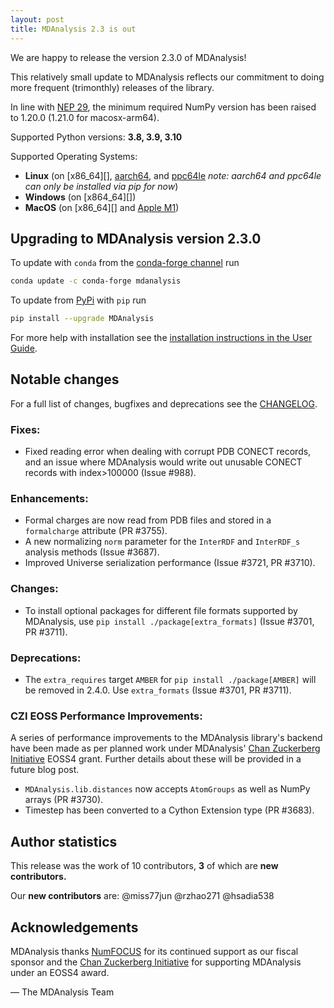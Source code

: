 ```yaml
---
layout: post
title: MDAnalysis 2.3 is out
---
```


We are happy to release the version 2.3.0 of MDAnalysis!

This relatively small update to MDAnalysis reflects our commitment
to doing more frequent (trimonthly) releases of the library.

In line with [NEP 29][], the minimum required NumPy version has been
raised to 1.20.0 (1.21.0 for macosx-arm64).

Supported Python versions: **3.8, 3.9, 3.10**

Supported Operating Systems:
  - **Linux** (on [x86_64][], [aarch64][], and [ppc64le][] *note: aarch64 and ppc64le can only be installed via pip for now*)
  - **Windows** (on [x864_64][])
  - **MacOS** (on [x86_64][] and [Apple M1][])


## Upgrading to MDAnalysis version 2.3.0

To update with `conda` from the [conda-forge channel][] run

```bash
conda update -c conda-forge mdanalysis
```

To update from [PyPi][] with `pip` run

```bash
pip install --upgrade MDAnalysis
```

For more help with installation see the [installation instructions in the User Guide][].


## Notable changes

For a full list of changes, bugfixes and deprecations see the [CHANGELOG][].

### Fixes:
 - Fixed reading error when dealing with corrupt PDB CONECT records, and an issue where MDAnalysis would write out unusable CONECT records with index>100000 (Issue #988).

### Enhancements:
 - Formal charges are now read from PDB files and stored in a `formalcharge` attribute (PR #3755).
 - A new normalizing `norm` parameter for the `InterRDF` and `InterRDF_s` analysis methods (Issue #3687).
 - Improved Universe serialization performance (Issue #3721, PR #3710).

### Changes:
 - To install optional packages for different file formats supported by MDAnalysis, use `pip install ./package[extra_formats]` (Issue #3701, PR #3711).

### Deprecations:
 - The `extra_requires` target `AMBER` for `pip install ./package[AMBER]` will be removed in 2.4.0. Use `extra_formats` (Issue #3701, PR #3711).

### CZI EOSS Performance Improvements:

A series of performance improvements to the MDAnalysis library's backend have been made as per planned work under MDAnalysis' [Chan Zuckerberg Initiative][] EOSS4 grant. Further details about these will be provided in a future blog post.

  - `MDAnalysis.lib.distances` now accepts `AtomGroups` as well as NumPy arrays (PR #3730). 
  - Timestep has been converted to a Cython Extension type (PR #3683).


## Author statistics

This release was the work of 10 contributors, **3** of which are **new contributors.**

Our **new contributors** are:
@miss77jun
@rzhao271
@hsadia538


## Acknowledgements

MDAnalysis thanks [NumFOCUS][] for its continued support as our fiscal sponsor and the [Chan Zuckerberg Initiative][] for supporting MDAnalysis under an EOSS4 award.

— The MDAnalysis Team


[x86-64]: https://en.wikipedia.org/wiki/X86-64
[aarch64]: https://en.wikipedia.org/wiki/AArch64
[ppc64le]: https://en.wikipedia.org/wiki/Ppc64
[Apple M1]: https://en.wikipedia.org/wiki/Apple_M1
[installation instructions in the User Guide]: https://userguide.mdanalysis.org/stable/installation.html
[conda-forge channel]: https://anaconda.org/conda-forge/mdanalysis
[PyPi]: https://pypi.org/project/MDAnalysis/
[NumFOCUS]: https://www.numfocus.org
[CHANGELOG]: https://github.com/MDAnalysis/mdanalysis/blob/release-2.2.0/package/CHANGELOG
[NEP 29]: https://numpy.org/neps/nep-0029-deprecation_policy.html
[Chan Zuckerberg Initiative]: https://chanzuckerberg.com/
